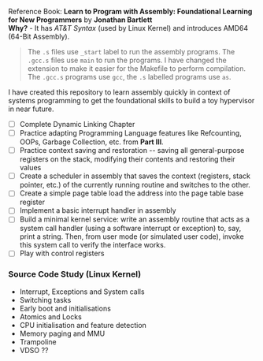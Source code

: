 Reference Book: **Learn to Program with Assembly: Foundational Learning for New Programmers** by **Jonathan Bartlett** \
**Why?** - It has *AT&T Syntax* (used by Linux Kernel) and introduces AMD64 (64-Bit Assembly).

> The `.s` files use `_start` label to run the assembly programs. The `.gcc.s` files use `main` to run the programs. I have changed the extension to make it easier for the Makefile to perform compilation. The `.gcc.s` programs use `gcc`, the `.s` labelled programs use `as`.

I have created this repository to learn assembly quickly in context of systems programming to get the foundational skills to build a toy hypervisor in near future.

- [ ] Complete Dynamic Linking Chapter
- [ ] Practice adapting Programming Language features like Refcounting, OOPs, Garbage Collection, etc. from **Part III**.
- [ ] Practice context saving and restoration -- saving all general-purpose registers on the stack, modifying their contents and restoring their values
- [ ] Create a scheduler in assembly that saves the context (registers, stack pointer, etc.) of the currently running routine and switches to the other.
- [ ] Create a simple page table load the address into the page table base register
- [ ] Implement a basic interrupt handler in assembly
- [ ] Build a minimal kernel service: write an assembly routine that acts as a system call handler (using a software interrupt or exception) to, say, print a string. Then, from user mode (or simulated user code), invoke this system call to verify the interface works.
- [ ] Play with control registers

### Source Code Study (Linux Kernel)

- Interrupt, Exceptions and System calls
- Switching tasks
- Early boot and initialisations
- Atomics and Locks
- CPU initialisation and feature detection
- Memory paging and MMU
- Trampoline
- VDSO ??
